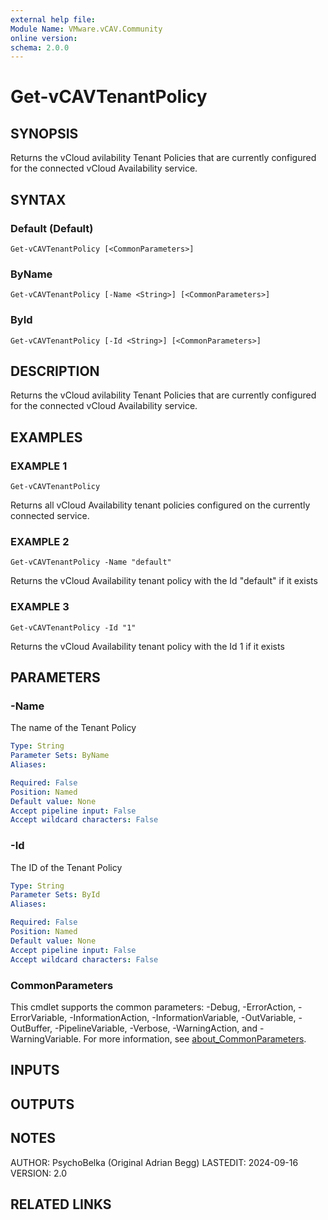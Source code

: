 ```yaml
---
external help file:
Module Name: VMware.vCAV.Community
online version:
schema: 2.0.0
---
```


# Get-vCAVTenantPolicy

## SYNOPSIS
Returns the vCloud avilability Tenant Policies that are currently configured for the connected vCloud Availability service.

## SYNTAX

### Default (Default)
```
Get-vCAVTenantPolicy [<CommonParameters>]
```

### ByName
```
Get-vCAVTenantPolicy [-Name <String>] [<CommonParameters>]
```

### ById
```
Get-vCAVTenantPolicy [-Id <String>] [<CommonParameters>]
```

## DESCRIPTION
Returns the vCloud avilability Tenant Policies that are currently configured for the connected vCloud Availability service.

## EXAMPLES

### EXAMPLE 1
```
Get-vCAVTenantPolicy
```

Returns all vCloud Availability tenant policies configured on the currently connected service.

### EXAMPLE 2
```
Get-vCAVTenantPolicy -Name "default"
```

Returns the vCloud Availability tenant policy with the Id "default" if it exists

### EXAMPLE 3
```
Get-vCAVTenantPolicy -Id "1"
```

Returns the vCloud Availability tenant policy with the Id 1 if it exists

## PARAMETERS

### -Name
The name of the Tenant Policy

```yaml
Type: String
Parameter Sets: ByName
Aliases:

Required: False
Position: Named
Default value: None
Accept pipeline input: False
Accept wildcard characters: False
```

### -Id
The ID of the Tenant Policy

```yaml
Type: String
Parameter Sets: ById
Aliases:

Required: False
Position: Named
Default value: None
Accept pipeline input: False
Accept wildcard characters: False
```

### CommonParameters
This cmdlet supports the common parameters: -Debug, -ErrorAction, -ErrorVariable, -InformationAction, -InformationVariable, -OutVariable, -OutBuffer, -PipelineVariable, -Verbose, -WarningAction, and -WarningVariable. For more information, see [about_CommonParameters](http://go.microsoft.com/fwlink/?LinkID=113216).

## INPUTS

## OUTPUTS

## NOTES
AUTHOR: PsychoBelka (Original Adrian Begg)
LASTEDIT: 2024-09-16
VERSION: 2.0

## RELATED LINKS
